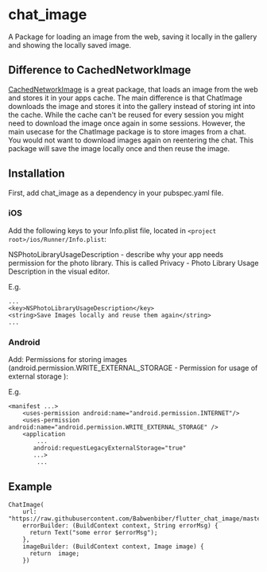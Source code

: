 # chat_image

A Package for loading an image from the web, saving it locally in the gallery and showing the locally saved image.

## Difference to CachedNetworkImage

[CachedNetworkImage](https://pub.dev/packages/cached_network_image) is a great package, that loads an image from the web and stores it in your apps cache.
The main difference is that ChatImage downloads the image and stores it into the gallery instead of storing int into the cache. 
While the cache can't be reused for every session you might need to download the image once again in some sessions.
However, the main usecase for the ChatImage package is to store images from a chat. You would not want to download images again on reentering the chat. This package will save the image locally once and then reuse the image.

## Installation

First, add chat_image as a dependency in your pubspec.yaml file.

### iOS 

Add the following keys to your Info.plist file, located in `<project root>/ios/Runner/Info.plist`:

NSPhotoLibraryUsageDescription - describe why your app needs permission for the photo library. This is called Privacy - Photo Library Usage Description in the visual editor.

E.g.
```
...
<key>NSPhotoLibraryUsageDescription</key>
<string>Save Images locally and reuse them again</string>
...
```
### Android 

Add: Permissions for storing images (android.permission.WRITE_EXTERNAL_STORAGE - Permission for usage of external storage
):

E.g.
```
<manifest ...>
    <uses-permission android:name="android.permission.INTERNET"/>
    <uses-permission android:name="android.permission.WRITE_EXTERNAL_STORAGE" />
    <application
        ...
       android:requestLegacyExternalStorage="true"
       ...>
        ...
```
   

## Example
```
ChatImage(
    url: "https://raw.githubusercontent.com/Babwenbiber/flutter_chat_image/master/res/TA_Logo.jpg",
    errorBuilder: (BuildContext context, String errorMsg) {
      return Text("some error $errorMsg");
    },
    imageBuilder: (BuildContext context, Image image) {
      return  image;
    })
```

